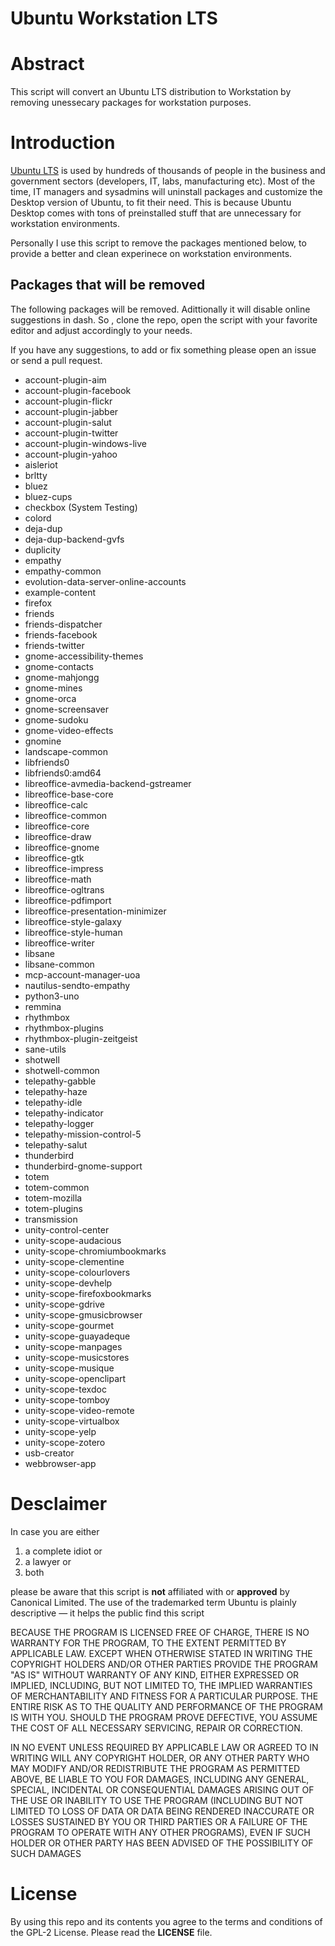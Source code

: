 # Ubuntu Workstation LTS


# Abstract

This script will convert an Ubuntu LTS distribution to Workstation by removing unessecary packages for workstation purposes.

# Introduction

[Ubuntu LTS](https://wiki.ubuntu.com/LTS) is used by hundreds of thousands of people in the business and government sectors (developers, IT, labs, manufacturing etc). Most of the time, IT managers and sysadmins will uninstall packages and customize the Desktop version of Ubuntu, to fit their need. This is because Ubuntu Desktop comes with tons of preinstalled stuff that are unnecessary for workstation environments.

Personally I use this script to remove the packages mentioned below, to provide  a better and clean experinece on workstation environments.

## Packages that will be removed

The following packages will be removed. Adittionally it will disable online suggestions in dash. So , clone the repo, open the script with your favorite editor and adjust accordingly to your needs.

If you have any suggestions, to add or fix something please open an issue or send a pull request.

- account-plugin-aim
- account-plugin-facebook
- account-plugin-flickr
- account-plugin-jabber
- account-plugin-salut
- account-plugin-twitter
- account-plugin-windows-live
- account-plugin-yahoo
- aisleriot
- brltty
- bluez
- bluez-cups
- checkbox (System Testing)
- colord
- deja-dup
- deja-dup-backend-gvfs
- duplicity
- empathy
- empathy-common
- evolution-data-server-online-accounts
- example-content
- firefox
- friends
- friends-dispatcher
- friends-facebook
- friends-twitter
- gnome-accessibility-themes
- gnome-contacts
- gnome-mahjongg
- gnome-mines
- gnome-orca
- gnome-screensaver
- gnome-sudoku
- gnome-video-effects
- gnomine
- landscape-common
- libfriends0
- libfriends0:amd64
- libreoffice-avmedia-backend-gstreamer
- libreoffice-base-core
- libreoffice-calc
- libreoffice-common
- libreoffice-core
- libreoffice-draw
- libreoffice-gnome
- libreoffice-gtk
- libreoffice-impress
- libreoffice-math
- libreoffice-ogltrans
- libreoffice-pdfimport
- libreoffice-presentation-minimizer
- libreoffice-style-galaxy
- libreoffice-style-human
- libreoffice-writer
- libsane
- libsane-common
- mcp-account-manager-uoa
- nautilus-sendto-empathy
- python3-uno
- remmina
- rhythmbox
- rhythmbox-plugins
- rhythmbox-plugin-zeitgeist
- sane-utils
- shotwell
- shotwell-common
- telepathy-gabble
- telepathy-haze
- telepathy-idle
- telepathy-indicator
- telepathy-logger
- telepathy-mission-control-5
- telepathy-salut
- thunderbird
- thunderbird-gnome-support
- totem
- totem-common
- totem-mozilla
- totem-plugins
- transmission
- unity-control-center
- unity-scope-audacious
- unity-scope-chromiumbookmarks
- unity-scope-clementine
- unity-scope-colourlovers
- unity-scope-devhelp
- unity-scope-firefoxbookmarks
- unity-scope-gdrive
- unity-scope-gmusicbrowser
- unity-scope-gourmet
- unity-scope-guayadeque
- unity-scope-manpages
- unity-scope-musicstores
- unity-scope-musique
- unity-scope-openclipart
- unity-scope-texdoc
- unity-scope-tomboy
- unity-scope-video-remote
- unity-scope-virtualbox
- unity-scope-yelp
- unity-scope-zotero
- usb-creator
- webbrowser-app

# Desclaimer

In case you are either

1. a complete idiot or
2. a lawyer or
3. both

please be aware that this script is **not** affiliated with or **approved** by Canonical Limited. The use of the trademarked term Ubuntu is plainly descriptive — it helps the public find this script

BECAUSE THE PROGRAM IS LICENSED FREE OF CHARGE, THERE IS NO WARRANTY
FOR THE PROGRAM, TO THE EXTENT PERMITTED BY APPLICABLE LAW.  EXCEPT WHEN
OTHERWISE STATED IN WRITING THE COPYRIGHT HOLDERS AND/OR OTHER PARTIES
PROVIDE THE PROGRAM "AS IS" WITHOUT WARRANTY OF ANY KIND, EITHER EXPRESSED
OR IMPLIED, INCLUDING, BUT NOT LIMITED TO, THE IMPLIED WARRANTIES OF
MERCHANTABILITY AND FITNESS FOR A PARTICULAR PURPOSE.  THE ENTIRE RISK AS
TO THE QUALITY AND PERFORMANCE OF THE PROGRAM IS WITH YOU.  SHOULD THE
PROGRAM PROVE DEFECTIVE, YOU ASSUME THE COST OF ALL NECESSARY SERVICING,
REPAIR OR CORRECTION.

IN NO EVENT UNLESS REQUIRED BY APPLICABLE LAW OR AGREED TO IN WRITING
WILL ANY COPYRIGHT HOLDER, OR ANY OTHER PARTY WHO MAY MODIFY AND/OR
REDISTRIBUTE THE PROGRAM AS PERMITTED ABOVE, BE LIABLE TO YOU FOR DAMAGES,
INCLUDING ANY GENERAL, SPECIAL, INCIDENTAL OR CONSEQUENTIAL DAMAGES ARISING
OUT OF THE USE OR INABILITY TO USE THE PROGRAM (INCLUDING BUT NOT LIMITED
TO LOSS OF DATA OR DATA BEING RENDERED INACCURATE OR LOSSES SUSTAINED BY
YOU OR THIRD PARTIES OR A FAILURE OF THE PROGRAM TO OPERATE WITH ANY OTHER
PROGRAMS), EVEN IF SUCH HOLDER OR OTHER PARTY HAS BEEN ADVISED OF THE
POSSIBILITY OF SUCH DAMAGES

# License

By using this repo and its contents you agree to the terms and conditions of the GPL-2 License. Please read the **LICENSE** file.
